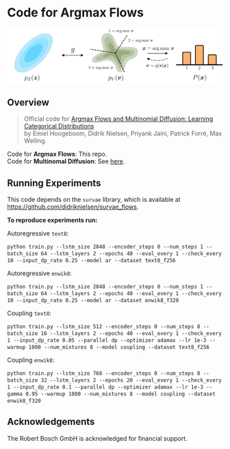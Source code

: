 # Code for Argmax Flows

![Banner](images/overview_argmax.png?raw=true)

## Overview

> Official code for [Argmax Flows and Multinomial Diffusion: Learning Categorical Distributions](https://arxiv.org/abs/2102.05379)  
by Emiel Hoogeboom, Didrik Nielsen, Priyank Jaini, Patrick Forré, Max Welling.

Code for **Argmax Flows**: This repo.  
Code for  **Multinomal Diffusion**: See [here](https://github.com/ehoogeboom/multinomial_diffusion).

## Running Experiments

This code depends on the `survae` library, which is available at https://github.com/didriknielsen/survae_flows.

**To reproduce experiments run:**

Autoregressive `text8`:
```
python train.py --lstm_size 2048 --encoder_steps 0 --num_steps 1 --batch_size 64 --lstm_layers 2 --epochs 40 --eval_every 1 --check_every 10 --input_dp_rate 0.25 --model ar --dataset text8_f256
```

Autoregressive `enwik8`:  
```  
python train.py --lstm_size 2048 --encoder_steps 0 --num_steps 1 --batch_size 64 --lstm_layers 2 --epochs 40 --eval_every 1 --check_every 10 --input_dp_rate 0.25 --model ar --dataset enwik8_f320
```

Coupling `text8`:
```
python train.py --lstm_size 512 --encoder_steps 0 --num_steps 8 --batch_size 16 --lstm_layers 2 --epochs 40 --eval_every 1 --check_every 1 --input_dp_rate 0.05 --parallel dp --optimizer adamax --lr 1e-3 --warmup 1000 --num_mixtures 8 --model coupling --dataset text8_f256
```

Coupling `enwik8`:  
```
python train.py --lstm_size 768 --encoder_steps 0 --num_steps 8 --batch_size 32 --lstm_layers 2 --epochs 20 --eval_every 1 --check_every 1 --input_dp_rate 0.1 --parallel dp --optimizer adamax --lr 1e-3 --gamma 0.95 --warmup 1000 --num_mixtures 8 --model coupling --dataset enwik8_f320
```

## Acknowledgements
The Robert Bosch GmbH is acknowledged for financial support.
